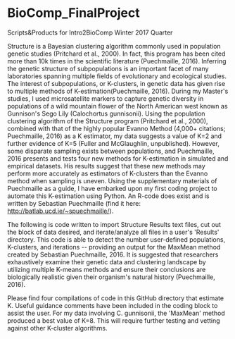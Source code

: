 # BioComp_FinalProject
Scripts&amp;Products for Intro2BioComp Winter 2017 Quarter

Structure is a Bayesian clustering algorithm commonly used in population genetic studies (Pritchard et al., 2000). In fact, this program has been cited more than 10k times in the scientific literature (Puechmaille, 2016). Inferring the genetic structure of subpopulations is an important facet of many laboratories spanning multiple fields of evolutionary and ecological studies. The interest of subpopulations, or K-clusters, in genetic data has given rise to multiple methods of K-estimation(Puechmaille, 2016). During my Master's studies, I used microsatellite markers to capture genetic diversity in populations of a wild mountain flower of the North American west known as Gunnison's Sego Lily (Calochortus gunnisonii). Using the population clustering algorithm of the Structure program (Pritchard et al., 2000), combined with that of the highly popular Evanno Method (4,000+ citations; Puechmaille, 2016) as a K estimator, my data suggests a value of K=2 and further evidence of K=5 (Fuller and McGlaughlin, unpublished). However, some disparate sampling exists between populations, and Puechmaille, 2016 presents and tests four new methods for K-estimation in simulated and empirical datasets. His results suggest that these new methods may perform more accurately as estimators of K-clusters than the Evanno method when sampling is uneven. Using the supplementary materials of Puechmaille as a guide, I have embarked upon my first coding project to automate this K-estimation using Python. An R-code does exist and is written by Sebastian Puechmaille (find it here: http://batlab.ucd.ie/~spuechmaille/).

The following is code written to import Structure Results text files, cut out the block of data desired, and iterate/analyze all files in a user's 'Results' directory. This code is able to detect the number user-defined populations, K-clusters, and iterations -- providing an output for the MaxMean method created by Sebastian Puechmaille, 2016. It is suggested that researchers exhaustively examine their genetic data and clustering landscape by utilizing multiple K-means methods and ensure their conclusions are biologically realistic given their organism's natural history (Puechmaille, 2016).

Please find four compilations of code in this GitHub directory that estimate K. Useful guidance comments have been included in the coding block to assist the user. For my data involving C. gunnisonii, the 'MaxMean' method produced a best value of K=8. This will require further testing and vetting against other K-cluster algorithms.
